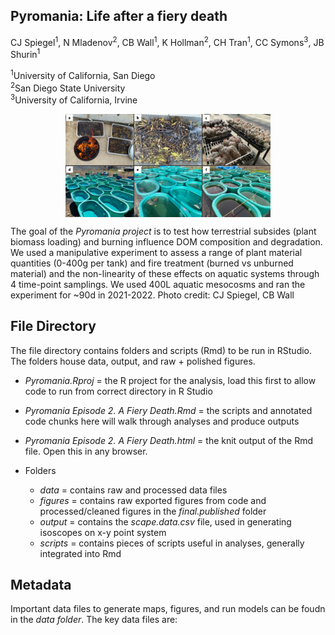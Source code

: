 ## Pyromania: Life after a fiery death  

CJ Spiegel<sup>1</sup>, N Mladenov<sup>2</sup>, CB Wall<sup>1</sup>, K Hollman<sup>2</sup>, CH Tran<sup>1</sup>, CC Symons<sup>3</sup>, JB Shurin<sup>1</sup>

<sup>1</sup>University of California, San Diego   
<sup>2</sup>San Diego State University  
<sup>3</sup>University of California, Irvine  
  

<p align="center">
  <img align="center" src="https://github.com/cjspiegs/Pyromania.Fiery_death/blob/main/figures/Fig%20S1%20design.png" width="65%" height="60%">
</p>
  
  
The goal of the *Pyromania project* is to test how terrestrial subsides (plant biomass loading) and burning influence DOM composition and degradation. We used a manipulative experiment to assess a range of plant material quantities (0-400g per tank) and fire treatment (burned vs unburned material) and the non-linearity of these effects on aquatic systems through 4 time-point samplings. We used 400L aquatic mesocosms and ran the experiment for ~90d in 2021-2022. Photo credit: CJ Spiegel, CB Wall  
  

## File Directory  
The file directory contains folders and scripts (Rmd) to be run in RStudio. The folders house data, output, and raw + polished figures.  
   - *Pyromania.Rproj* = the R project for the analysis, load this first to allow code to run from correct directory in R Studio
   - *Pyromania Episode 2. A Fiery Death.Rmd* = the scripts and annotated code chunks here will walk through analyses and produce outputs
   - *Pyromania Episode 2. A Fiery Death.html* = the knit output of the Rmd file. Open this in any browser.
 
   - Folders
     - *data* = contains raw and processed data files
     - *figures* = contains raw exported figures from code and processed/cleaned figures in the *final.published* folder
     - *output* = contains the *scape.data.csv* file, used in generating isoscopes on x-y point system
     - *scripts* = contains pieces of scripts useful in analyses, generally integrated into Rmd

## Metadata
Important data files to generate maps, figures, and run models can be foudn in the *data folder*. The key data files are:  
